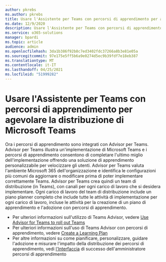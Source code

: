 ```yaml
---
author: pkrebs
ms.author: pkrebs
title: Usare l'Assistente per Teams con percorsi di apprendimento per agevolare la distribuzione di Microsoft Teams
ms.date: 12/9/2020
description: Usare l'Assistente per Teams con percorsi di apprendimento per agevolare la distribuzione di Microsoft Teams
ms.service: o365-solutions
manager: bpardi
ms.topic: article
audience: admin
ms.openlocfilehash: 3da1b386f92b8c7ed3402fdc37266a8b3e81e05a
ms.sourcegitcommit: 97e175e5ff5b6a9e0274d5ec9b39fdf7e18eb387
ms.translationtype: MT
ms.contentlocale: it-IT
ms.lasthandoff: 04/25/2021
ms.locfileid: "51999282"
---
```

# <a name="use-advisor-for-teams-with-learning-pathways-to-help-roll-out-microsoft-teams"></a>Usare l'Assistente per Teams con percorsi di apprendimento per agevolare la distribuzione di Microsoft Teams
Ora i percorsi di apprendimento sono integrati con Advisor per Teams. Advisor per Teams illustra un'implementazione di Microsoft Teams e i percorsi di apprendimento consentono di completare l'ultimo miglio dell'implementazione offrendo una soluzione di apprendimento personalizzabile per velocizzare gli utenti. Advisor per Teams valuta l'ambiente Microsoft 365 dell'organizzazione e identifica le configurazioni più comuni da aggiornare o modificare prima di poter implementare correttamente Teams. Advisor per Teams crea quindi un team di distribuzione (in Teams), con canali per ogni carico di lavoro che si desidera implementare. Ogni carico di lavoro del team di distribuzione include un piano planner completo che include tutte le attività di implementazione per ogni carico di lavoro, incluse le attività per la creazione di un piano di apprendimento e l'adozione con percorsi di apprendimento.

- Per ulteriori informazioni sull'utilizzo di Teams Advisor, vedere [Use Advisor for Teams to roll out Teams](/microsoftteams/use-advisor-teams-roll-out)
- Per ulteriori informazioni sull'uso di Teams Advisor con percorsi di apprendimento, vedere [Create a Learning Plan](/microsoftteams/use-advisor-teams-roll-out#create-a-learning-plan)
- Per altre informazioni su come pianificare, personalizzare, guidare l'adozione e misurare l'impatto della distribuzione dei percorsi di apprendimento, vedi [l'Interfaccia](custom_successcenter.md) di successo dell'amministratore percorsi di apprendimento